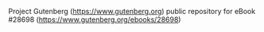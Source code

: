 Project Gutenberg (https://www.gutenberg.org) public repository for eBook #28698 (https://www.gutenberg.org/ebooks/28698)
